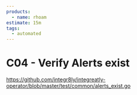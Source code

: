 ```yaml
---
products:
  - name: rhoam
estimate: 15m
tags:
  - automated
---
```


# C04 - Verify Alerts exist

https://github.com/integr8ly/integreatly-operator/blob/master/test/common/alerts_exist.go
